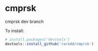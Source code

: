 cmprsk
====

cmprsk dev branch

To install:

```r
# install.packages('devtools')
devtools::install_github('raredd/cmprsk')
```

